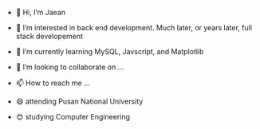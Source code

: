 - 👋 Hi, I’m Jaean
- 👀 I’m interested in back end development. Much later, or years later, full stack developement
- 🌱 I’m currently learning MySQL, Javscript, and Matplotlib
- 💞️ I’m looking to collaborate on ...
- 📫 How to reach me ...

- 😄 attending Pusan National University
- 😍 studying Computer Engineering

<!---
JaeanHan/JaeanHan is a ✨ special ✨ repository because its `README.md` (this file) appears on your GitHub profile.
You can click the Preview link to take a look at your changes.
--->
